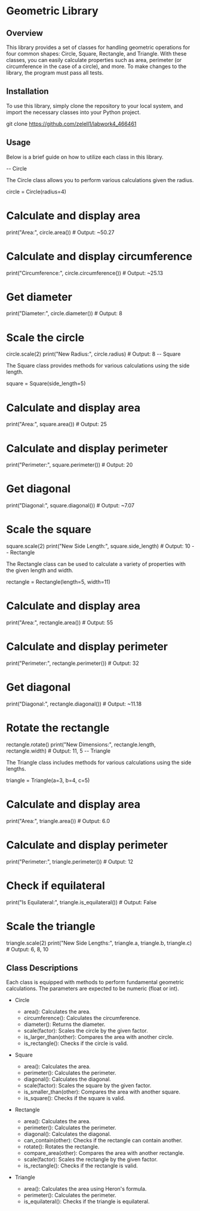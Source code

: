 # Geometric Library

## Overview

This library provides a set of classes for handling geometric operations for four common shapes: Circle, Square, Rectangle, and Triangle. With these classes, you can easily calculate properties such as area, perimeter (or circumference in the case of a circle), and more. To make changes to the library, the program must pass all tests.

## Installation

To use this library, simply clone the repository to your local system, and import the necessary classes into your Python project.

git clone https://github.com/zelell1/labwork4_466461
## Usage

Below is a brief guide on how to utilize each class in this library.

-- Circle

The Circle class allows you to perform various calculations given the radius.

circle = Circle(radius=4)

# Calculate and display area
print("Area:", circle.area())  # Output: ~50.27

# Calculate and display circumference
print("Circumference:", circle.circumference())  # Output: ~25.13

# Get diameter
print("Diameter:", circle.diameter())  # Output: 8

# Scale the circle
circle.scale(2)
print("New Radius:", circle.radius)  # Output: 8
-- Square

The Square class provides methods for various calculations using the side length.

square = Square(side_length=5)

# Calculate and display area
print("Area:", square.area())  # Output: 25

# Calculate and display perimeter
print("Perimeter:", square.perimeter())  # Output: 20

# Get diagonal
print("Diagonal:", square.diagonal())  # Output: ~7.07

# Scale the square
square.scale(2)
print("New Side Length:", square.side_length)  # Output: 10
-- Rectangle

The Rectangle class can be used to calculate a variety of properties with the given length and width.

rectangle = Rectangle(length=5, width=11)

# Calculate and display area
print("Area:", rectangle.area())  # Output: 55

# Calculate and display perimeter
print("Perimeter:", rectangle.perimeter())  # Output: 32

# Get diagonal
print("Diagonal:", rectangle.diagonal())  # Output: ~11.18

# Rotate the rectangle
rectangle.rotate()
print("New Dimensions:", rectangle.length, rectangle.width)  # Output: 11, 5
-- Triangle

The Triangle class includes methods for various calculations using the side lengths.

triangle = Triangle(a=3, b=4, c=5)

# Calculate and display area
print("Area:", triangle.area())  # Output: 6.0

# Calculate and display perimeter
print("Perimeter:", triangle.perimeter())  # Output: 12

# Check if equilateral
print("Is Equilateral:", triangle.is_equilateral())  # Output: False

# Scale the triangle
triangle.scale(2)
print("New Side Lengths:", triangle.a, triangle.b, triangle.c)  # Output: 6, 8, 10
## Class Descriptions

Each class is equipped with methods to perform fundamental geometric calculations. The parameters are expected to be numeric (float or int).

- Circle
  - area(): Calculates the area.
  - circumference(): Calculates the circumference.
  - diameter(): Returns the diameter.
  - scale(factor): Scales the circle by the given factor.
  - is_larger_than(other): Compares the area with another circle.
  - is_rectangle(): Checks if the circle is valid.

- Square
  - area(): Calculates the area.
  - perimeter(): Calculates the perimeter.
  - diagonal(): Calculates the diagonal.
  - scale(factor): Scales the square by the given factor.
  - is_smaller_than(other): Compares the area with another square.
  - is_square(): Checks if the square is valid.

- Rectangle
  - area(): Calculates the area.
  - perimeter(): Calculates the perimeter.
  - diagonal(): Calculates the diagonal.
  - can_contain(other): Checks if the rectangle can contain another.
  - rotate(): Rotates the rectangle.
  - compare_area(other): Compares the area with another rectangle.
  - scale(factor): Scales the rectangle by the given factor.
  - is_rectangle(): Checks if the rectangle is valid.

- Triangle
  - area(): Calculates the area using Heron's formula.
  - perimeter(): Calculates the perimeter.
  - is_equilateral(): Checks if the triangle is equilateral.

